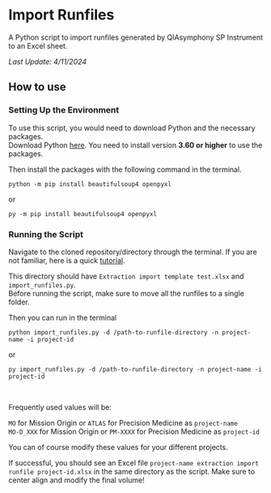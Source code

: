 # Import Runfiles
A Python script to import runfiles generated by QIAsymphony SP Instrument to an Excel sheet.

*Last Update: 4/11/2024*

## How to use

### Setting Up the Environment

To use this script, you would need to download Python and the necessary packages.<br> Download Python [here](https://www.python.org/downloads/). You need to install version **3.60 or higher** to use the packages. 

Then install the packages with the following command in the terminal.
    
    python -m pip install beautifulsoup4 openpyxl
or 

    py -m pip install beautifulsoup4 openpyxl

### Running the Script

Navigate to the cloned repository/directory through the terminal. If you are not familiar, here is a quick [tutorial](https://www.digitalcitizen.life/command-prompt-how-use-basic-commands/).

This directory should have `Extraction import template test.xlsx` and `import_runfiles.py`.<br>Before running the script, make sure to move all the runfiles to a single folder. 

Then you can run in the terminal

    python import_runfiles.py -d /path-to-runfile-directory -n project-name -i project-id

or 
    
    py import_runfiles.py -d /path-to-runfile-directory -n project-name -i project-id

<br>

Frequently used values will be:

`MO` for Mission Origin or `ATLAS` for Precision Medicine as `project-name`<br>
`MO-D_XXX` for Mission Origin or `PM-XXXX` for Precision Medicine as `project-id`

You can of course modify these values for your different projects.

If successful, you should see an Excel file `project-name extraction import runfile project-id.xlsx` in the same directory as the script. Make sure to center align and modify the final volume!
